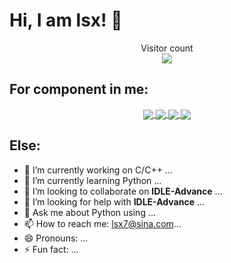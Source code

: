 # Hi, I am lsx! 👋

<p align="center"> 
  Visitor count<br>
  <img src="https://profile-counter.glitch.me/znsoooo/count.svg" />
</p>


## For component in me:

<p align="center"> 
  <a href="https://github.com/znsoooo">
    <img align="center" src="https://github-readme-stats.vercel.app/api?username=znsoooo&line_height=27" />
  </a>
  <a href="https://github.com/znsoooo?tab=repositories&type=source">
    <img align="center" src="https://github-readme-stats.vercel.app/api/top-langs/?username=znsoooo&langs_count=3" />
  <a href="https://github.com/znsoooo/toolkits">
    <img align="center" src="https://github-readme-stats.vercel.app/api/pin/?username=znsoooo&repo=toolkits" />
  </a>
  <a href="https://github.com/znsoooo/IDLE-Advance">
    <img align="center" src="https://github-readme-stats.vercel.app/api/pin/?username=znsoooo&repo=IDLE-Advance" />
  </a>
</p>

## Else:

- 🔭 I’m currently working on C/C++ ...
- 🌱 I’m currently learning Python ...
- 👯 I’m looking to collaborate on __IDLE-Advance__ ...
- 🤔 I’m looking for help with __IDLE-Advance__ ...
- 💬 Ask me about Python using ...
- 📫 How to reach me: lsx7@sina.com...
- 😄 Pronouns: ...
- ⚡ Fun fact: ...


<!--&layout=compact-->
